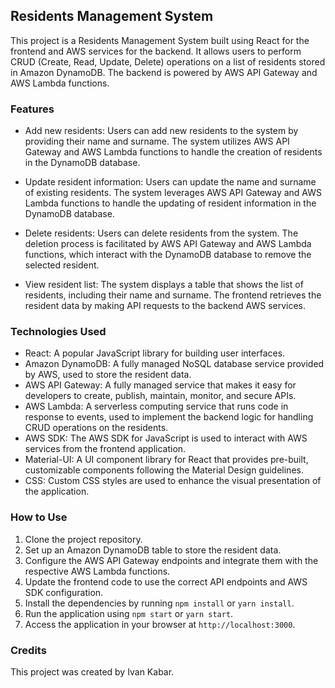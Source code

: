 ## Residents Management System

This project is a Residents Management System built using React for the frontend and AWS services for the backend. It allows users to perform CRUD (Create, Read, Update, Delete) operations on a list of residents stored in Amazon DynamoDB. The backend is powered by AWS API Gateway and AWS Lambda functions.

### Features

- Add new residents: Users can add new residents to the system by providing their name and surname. The system utilizes AWS API Gateway and AWS Lambda functions to handle the creation of residents in the DynamoDB database.

- Update resident information: Users can update the name and surname of existing residents. The system leverages AWS API Gateway and AWS Lambda functions to handle the updating of resident information in the DynamoDB database.

- Delete residents: Users can delete residents from the system. The deletion process is facilitated by AWS API Gateway and AWS Lambda functions, which interact with the DynamoDB database to remove the selected resident.

- View resident list: The system displays a table that shows the list of residents, including their name and surname. The frontend retrieves the resident data by making API requests to the backend AWS services.

### Technologies Used

- React: A popular JavaScript library for building user interfaces.
- Amazon DynamoDB: A fully managed NoSQL database service provided by AWS, used to store the resident data.
- AWS API Gateway: A fully managed service that makes it easy for developers to create, publish, maintain, monitor, and secure APIs.
- AWS Lambda: A serverless computing service that runs code in response to events, used to implement the backend logic for handling CRUD operations on the residents.
- AWS SDK: The AWS SDK for JavaScript is used to interact with AWS services from the frontend application.
- Material-UI: A UI component library for React that provides pre-built, customizable components following the Material Design guidelines.
- CSS: Custom CSS styles are used to enhance the visual presentation of the application.

### How to Use

1. Clone the project repository.
2. Set up an Amazon DynamoDB table to store the resident data.
3. Configure the AWS API Gateway endpoints and integrate them with the respective AWS Lambda functions.
4. Update the frontend code to use the correct API endpoints and AWS SDK configuration.
5. Install the dependencies by running `npm install` or `yarn install`.
6. Run the application using `npm start` or `yarn start`.
7. Access the application in your browser at `http://localhost:3000`.

### Credits

This project was created by Ivan Kabar.
